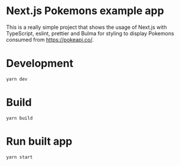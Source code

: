 # Next.js Pokemons example app

This is a really simple project that shows the usage of Next.js with TypeScript, eslint, prettier and Bulma for styling to display Pokemons consumed from https://pokeapi.co/.

# Development

`yarn dev`

# Build

`yarn build`

# Run built app

`yarn start`
